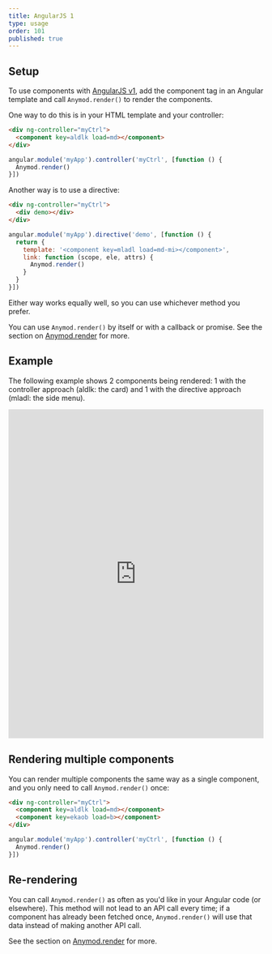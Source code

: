 ```yaml
---
title: AngularJS 1
type: usage
order: 101
published: true
---
```


## Setup

To use components with [AngularJS v1](https://angularjs.org/), add the component tag in an Angular template and call `Anymod.render()` to render the components.

One way to do this is in your HTML template and your controller:

```html
<div ng-controller="myCtrl">
  <component key=aldlk load=md></component>
</div>
```
```js
angular.module('myApp').controller('myCtrl', [function () {
  Anymod.render()
}])
```

Another way is to use a directive:

```html
<div ng-controller="myCtrl">
  <div demo></div>
</div>
```
```js
angular.module('myApp').directive('demo', [function () {
  return {
    template: '<component key=mladl load=md-mi></component>',
    link: function (scope, ele, attrs) {
      Anymod.render()
    }
  }
}])
```

Either way works equally well, so you can use whichever method you prefer.

You can use `Anymod.render()` by itself or with a callback or promise. See the section on [Anymod.render](/v1/api/index.html#Component-render-function) for more.

## Example

The following example shows 2 components being rendered: 1 with the controller approach (aldlk: the card) and 1 with the directive approach (mladl: the side menu).

<iframe width="100%" height="650" src="https://jsfiddle.net/component/mandn5ok/embedded/js,html,result" allowfullscreen="allowfullscreen" frameborder="0"></iframe>

## Rendering multiple components

You can render multiple components the same way as a single component, and you only need to call `Anymod.render()` once:

```html
<div ng-controller="myCtrl">
  <component key=aldlk load=md></component>
  <component key=ekaob load=b></component>
</div>
```
```js
angular.module('myApp').controller('myCtrl', [function () {
  Anymod.render()
}])
```

## Re-rendering

You can call `Anymod.render()` as often as you'd like in your Angular code (or elsewhere). This method will not lead to an API call every time; if a component has already been fetched once, `Anymod.render()` will use that data instead of making another API call.

See the section on [Anymod.render](/v1/api/index.html#Component-render-function) for more.

